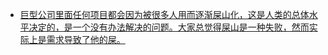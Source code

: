- [巨型公司里面任何项目都会因为被很多人用而逐渐屎山化，这是人类的总体水平决定的，是一个没有办法解决的问题。大家总觉得屎山是一种失败，然而实际上是需求导致了他的屎。](https://x.com/geniusvczh/status/1829783990028681392)